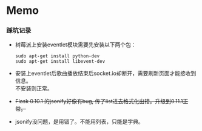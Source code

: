 # Memo

### 踩坑记录
- 树莓派上安装eventlet模块需要先安装以下两个包：
    ```
    sudo apt-get install python-dev
    sudo apt-get install libevent-dev
    ```
- 安装上eventlet后歌曲播放结束后socket.io却断开，需要刷新页面才能接收到信息。  
不安装则正常。

- ~~Flask 0.10.1 的jsonify好像有bug, 传了list进去格式化出错。升级到0.11.1正常。~~
- jsonify没问题，是用错了。不能用列表，只能是字典。